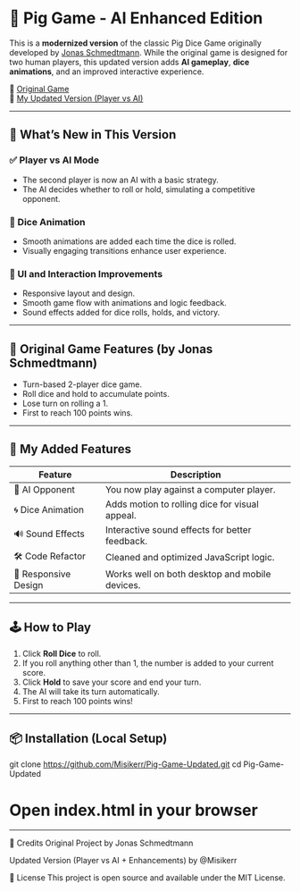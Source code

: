 # 🎲 Pig Game - AI Enhanced Edition

This is a **modernized version** of the classic Pig Dice Game originally developed by [Jonas Schmedtmann](https://pig-game-v2.netlify.app/).
While the original game is designed for two human players,
this updated version adds **AI gameplay**, **dice animations**,
and an improved interactive experience.

🔗 [Original Game](https://pig-game-v2.netlify.app/)  
🔗 [My Updated Version (Player vs AI)](https://misikerr.github.io/Pig-Game-Updated/)

---

## 🚀 What’s New in This Version

### ✅ Player vs AI Mode
- The second player is now an AI with a basic strategy.
- The AI decides whether to roll or hold, simulating a competitive opponent.

### 🎲 Dice Animation
- Smooth animations are added each time the dice is rolled.
- Visually engaging transitions enhance user experience.

### 🎨 UI and Interaction Improvements
- Responsive layout and design.
- Smooth game flow with animations and logic feedback.
- Sound effects added for dice rolls, holds, and victory.

---

## 🧠 Original Game Features (by Jonas Schmedtmann)

- Turn-based 2-player dice game.
- Roll dice and hold to accumulate points.
- Lose turn on rolling a 1.
- First to reach 100 points wins.

---

## 🎯 My Added Features

| Feature               | Description                                         |
|----------------------|-----------------------------------------------------|
| 🤖 AI Opponent        | You now play against a computer player.             |
| 🌀 Dice Animation     | Adds motion to rolling dice for visual appeal.     |
| 🔊 Sound Effects      | Interactive sound effects for better feedback.     |
| 🛠️ Code Refactor      | Cleaned and optimized JavaScript logic.            |
| 📱 Responsive Design  | Works well on both desktop and mobile devices.     |

---

## 🕹️ How to Play

1. Click **Roll Dice** to roll.
2. If you roll anything other than 1, the number is added to your current score.
3. Click **Hold** to save your score and end your turn.
4. The AI will take its turn automatically.
5. First to reach 100 points wins!

---

## 📦 Installation (Local Setup)

git clone https://github.com/Misikerr/Pig-Game-Updated.git
cd Pig-Game-Updated
# Open index.html in your browser

---
🙌 Credits
Original Project by Jonas Schmedtmann

Updated Version (Player vs AI + Enhancements) by @Misikerr

📜 License
This project is open source and available under the MIT License.
